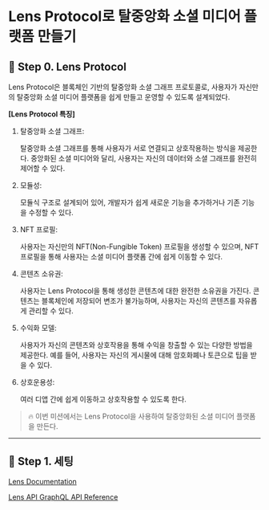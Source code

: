 # Lens Protocol로 탈중앙화 소셜 미디어 플랫폼 만들기

## 🚩 Step 0. Lens Protocol

Lens Protocol은 블록체인 기반의 탈중앙화 소셜 그래프 프로토콜로, 사용자가 자신만의 탈중앙화 소셜 미디어 플랫폼을 쉽게 만들고 운영할 수 있도록 설계되었다.

**[Lens Protocol 특징]**

1.	탈중앙화 소셜 그래프:

    탈중앙화 소셜 그래프를 통해 사용자가 서로 연결되고 상호작용하는 방식을 제공한다. 중앙화된 소셜 미디어와 달리, 사용자는 자신의 데이터와 소셜 그래프를 완전히 제어할 수 있다.

2.	모듈성:

    모듈식 구조로 설계되어 있어, 개발자가 쉽게 새로운 기능을 추가하거나 기존 기능을 수정할 수 있다.

3.	NFT 프로필:

    사용자는 자신만의 NFT(Non-Fungible Token) 프로필을 생성할 수 있으며, NFT 프로필을 통해 사용자는 소셜 미디어 플랫폼 간에 쉽게 이동할 수 있다.

4.	콘텐츠 소유권:
    
    사용자는 Lens Protocol을 통해 생성한 콘텐츠에 대한 완전한 소유권을 가진다. 콘텐츠는 블록체인에 저장되어 변조가 불가능하며, 사용자는 자신의 콘텐츠를 자유롭게 관리할 수 있다.

5.	수익화 모델:

    사용자가 자신의 콘텐츠와 상호작용을 통해 수익을 창출할 수 있는 다양한 방법을 제공한다. 예를 들어, 사용자는 자신의 게시물에 대해 암호화폐나 토큰으로 팁을 받을 수 있다.

6.	상호운용성:

    여러 디앱 간에 쉽게 이동하고 상호작용할 수 있도록 한다.

> 🔥 이번 미션에서는 Lens Protocol을 사용하여 탈중앙화된 소셜 미디어 플랫폼을 만든다.

---

## 🚩 Step 1. 세팅

[Lens Documentation](https://www.lens.xyz/docs)

[Lens API GraphQL API Reference](https://api-v2-docs.lens.xyz/#introduction)

